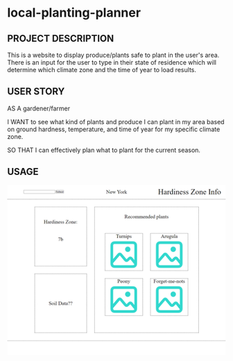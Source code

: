 # local-planting-planner

## PROJECT DESCRIPTION

This is a website to display produce/plants safe to plant in the user's area. 
There is an input for the user to type in their state of residence which will determine which climate zone and the time of year to load results.

## USER STORY

AS A gardener/farmer

I WANT to see what kind of plants and produce I can plant in my area
 based on ground hardness, temperature, and time of year for my specific climate zone.

SO THAT I can effectively plan what to plant for the current season.

## USAGE

![wireframe-img](assets/images/image.png)

